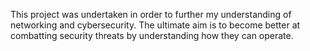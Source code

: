 This project was undertaken in order to further my understanding of networking and cybersecurity. The ultimate aim is to become better at combatting security threats by understanding how they can operate.
